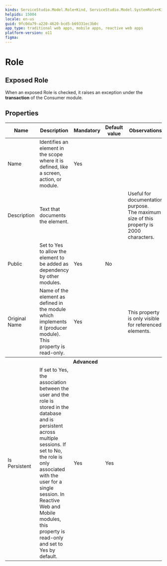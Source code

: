 ```yaml
---
kinds: ServiceStudio.Model.Role+Kind, ServiceStudio.Model.SystemRole+Kind, ServiceStudio.Model.ReferenceRole+Kind
helpids: 15004
locale: en-us
guid: 9fc0da79-a220-4620-bcd5-b69331ec3b0c
app_type: traditional web apps, mobile apps, reactive web apps
platform-version: o11
figma:
---
```


# Role


## Exposed Role

When an exposed Role is checked, it raises an exception under the **transaction** of the Consumer module. 

## Properties

<table markdown="1">
<thead>
<tr>
<th>Name</th>
<th>Description</th>
<th>Mandatory</th>
<th>Default value</th>
<th>Observations</th>
</tr>
</thead>
<tbody>
<tr>
<td title="Name">Name</td>
<td>Identifies an element in the scope where it is defined, like a screen, action, or module.</td>
<td>Yes</td>
<td></td>
<td></td>
</tr>
<tr>
<td title="Description">Description</td>
<td>Text that documents the element.</td>
<td></td>
<td></td>
<td>Useful for documentation purpose.<br/>The maximum size of this property is 2000 characters.</td>
</tr>
<tr>
<td title="Public">Public</td>
<td>Set to Yes to allow the element to be added as dependency by other modules.</td>
<td>Yes</td>
<td>No</td>
<td></td>
</tr>
<tr>
<td title="Original Name">Original Name</td>
<td>Name of the element as defined in the module which implements it (producer module). This property is read-only.</td>
<td>Yes</td>
<td></td>
<td>This property is only visible for referenced elements.</td>
</tr>
<tr >
<th colspan="5">Advanced</th>
</tr>
<tr>
<td title="Is Persistent">Is Persistent</td>
<td>If set to Yes, the association between the user and the role is stored in the database and is persistent across multiple sessions. If set to No, the role is only associated with the user for a single session. In Reactive Web and Mobile modules, this property is read-only and set to Yes by default.</td>
<td>Yes</td>
<td>Yes</td>
<td></td>
</tr>
</tbody>
</table>

